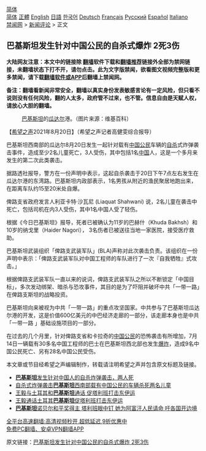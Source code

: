  <!-- 面包屑导航 --> <div class="breadcrumb"><!-- GTranslate: https://gtranslate.io/ -->  <div class="switcher notranslate">  <div class="selected">  <a href="#" onclick="return false;"> 简体</a>  </div>  <div class="option">  <a href="https://www.bannedbook.org" onclick="doGTranslate('zh-CN|zh-CN');jQuery('div.switcher div.selected a').html(jQuery(this).html());return false;" title="简体中文" class="nturl selected"> 简体</a>  <a href="https://www.bannedbook.org/zh-tw/" onclick="doGTranslate('zh-CN|zh-TW');jQuery('div.switcher div.selected a').html(jQuery(this).html());return false;" title="繁體中文" class="nturl"> 正體</a>  <a href="https://www.bannedbook.org/en/" onclick="doGTranslate('zh-CN|en');jQuery('div.switcher div.selected a').html(jQuery(this).html());return false;" title="English" class="nturl"> English</a>  <a href="https://www.bannedbook.org/ja/" onclick="doGTranslate('zh-CN|ja');jQuery('div.switcher div.selected a').html(jQuery(this).html());return false;" title="日本語" class="nturl"> 日語</a>  <a href="https://www.bannedbook.org/ko/" onclick="doGTranslate('zh-CN|ko');jQuery('div.switcher div.selected a').html(jQuery(this).html());return false;" title="한국어" class="nturl"> 한국어</a>  <a href="https://www.bannedbook.org/de/" onclick="doGTranslate('zh-CN|de');jQuery('div.switcher div.selected a').html(jQuery(this).html());return false;" title="Deutsch" class="nturl"> Deutsch</a>  <a href="https://www.bannedbook.org/fr/" onclick="doGTranslate('zh-CN|fr');jQuery('div.switcher div.selected a').html(jQuery(this).html());return false;" title="Français" class="nturl"> Français</a>  <a href="https://www.bannedbook.org/ru/" onclick="doGTranslate('zh-CN|ru');jQuery('div.switcher div.selected a').html(jQuery(this).html());return false;" title="Русский" class="nturl"> Русский</a>  <a href="https://www.bannedbook.org/es/" onclick="doGTranslate('zh-CN|es');jQuery('div.switcher div.selected a').html(jQuery(this).html());return false;" title="Español" class="nturl"> Español</a>  <a href="https://www.bannedbook.org/it/" onclick="doGTranslate('zh-CN|it');jQuery('div.switcher div.selected a').html(jQuery(this).html());return false;" title="Italiano" class="nturl"> Italiano</a>  </div>  </div>      <div class='breadcrumb-sub'><!-- Breadcrumb NavXT 6.3.0 --> <a href="https://www.bannedbook.org/" class="home">禁闻网</a> &gt; <a href="https://www.bannedbook.org/bnews/comments/" class="category">新闻评论</a> &gt; 正文</div></div><h2>巴基斯坦发生针对中国公民的自杀式爆炸 2死3伤</h2> <p class="notice"><b>大陆网友注意：本文中的链接除 <a href="https://github.com/bannedbook/fanqiang" >翻墙</a>软件下载和<a href="https://github.com/killgcd/justmysocks/blob/master/README.md">翻墙推荐</a>链接外全部为禁网链接，未翻墙状态下打不开，请勿点击。此为文字版禁闻，欲看图文视频完整版和更多禁闻，请下载<a href="https://github.com/bannedbook/fanqiang">翻墙软件或APP</a>后翻墙上禁闻网。</p><p>备注：翻墙看新闻非常安全，翻墙以真实身份发表敏感言论有一定风险，但只看不说则没有任何风险，翻的人太多，政府管不过来，也不管。信息自由是天赋人权，请放心大胆的翻墙。</b></p>  <div class="entry"> <figure> <p><figcaption><a href="https://www.bannedbook.org/bnews/tag/%e5%b7%b4%e5%9f%ba%e6%96%af%e5%9d%a6/" class="st_tag internal_tag" rel="tag" title="标签 巴基斯坦 下的日志">巴基斯坦</a>的<a href="https://www.bannedbook.org/bnews/tag/%E7%93%9C%E8%BE%BE%E5%B0%94/" class="st_tag internal_tag" rel="tag" title="标签 瓜达尔 下的日志">瓜达尔</a>港。（图片来源：维基百科）</figcaption></figure> <p>【<span class='wp_keywordlink_affiliate'><a href="https://www.soundofhope.org" title="希望之声" target="_blank">希望之声</a></span>2021年8月20日】（希望之声记者高健雯综合报导）</p> <p>巴基斯坦西南部的瓜达尔8月20日发生一起针对载有<span class='wp_keywordlink_affiliate'><a href="https://www.bannedbook.org/" title="中国" target="_blank">中国</a></span><a href="https://www.bannedbook.org/bnews/tag/%e5%85%ac%e6%b0%91/" class="st_tag internal_tag" rel="tag" title="标签 公民 下的日志">公民</a>车辆的<a href="https://www.bannedbook.org/bnews/tag/%e8%87%aa%e6%9d%80/" class="st_tag internal_tag" rel="tag" title="标签 自杀 下的日志">自杀</a>式炸弹袭击事件，造成至少2名儿童死亡，3人受伤，其中包括1名<a href="https://www.bannedbook.org/bnews/tag/%E4%B8%AD%E5%9B%BD/" class="st_tag internal_tag" rel="tag" title="标签 中国 下的日志">中国</a>人，这是一个多月来发生的第二次此类袭击。</p> <p>据路透社报导，警方在一份声明中表示，这起自杀袭击于20日下午7点左右发生在瓜达尔港的东湾路。巴基斯坦内政部表示，1名男孩从附近的渔民聚居地跑出来，在距离车队约15至20米处自爆。</p>  <p>俾路支省政府发言人利亚卡特·沙瓦尼 (Liaquat Shahwani) 说，2名儿童在袭击中死亡，包括司机在内3人受伤，其中1名中国人受了轻伤。</p> <p>根据《今日巴基斯坦》报导，死者已被确认为11岁的巴赫什（Khuda Bakhsh）和10岁的纳戈里（Haider Nagori）， 3名伤者已被送往当地一家医院，接受医疗救助。</p> <p>巴基斯坦武装组织「俾路支武装军队」(BLA)声称对此次袭击负责。该组织在一份声明中表示：「俾路支武装军队对中国工程师的车队进行了一次『自我牺牲』式攻击。」</p>  <p>根据俾路支武装军队一直以来的说词，俾路支武装军队之所以不断锁定「中国目标」，多次发动绑架、暗杀与恐攻事件，其目的是为了吓阻并破坏中共「一带一路」在俾路支斯坦的战略投资。</p> <p>巴基斯坦向来被视为中共「一带一路」的重点攻坚国家。中共参与了巴基斯坦瓜达尔港的开发，这是价值600亿美元的中巴经济走廊的一部分，该走廊本身也是中共 「一带一路 」基础设施项目的一部分。</p> <p>在过去的几个月里，针对俾路支省和卡拉奇的<a href="https://www.bannedbook.org/bnews/tag/%E4%B8%AD%E5%9B%BD%E5%85%AC%E6%B0%91/" class="st_tag internal_tag" rel="tag" title="标签 中国公民 下的日志">中国公民</a>的恐怖袭击有所增加，7月14日一辆载有30多名中国工程师的巴士在巴基斯坦西北部也发生<a href="https://www.bannedbook.org/bnews/tag/%e7%88%86%e7%82%b8/" class="st_tag internal_tag" rel="tag" title="标签 爆炸 下的日志">爆炸</a>，造成9名中国公民死亡、另有28名中国公民受伤。</p>  <p>本文章或节目经希望之声编辑制作，转载请注明希望之声并包含原文标题及链接。 </p> <ul class='op-related-articles' title='相关阅读'> <li><a href='https://www.bannedbook.org/bnews/headline/20210821/1610494.html' target='_blank'><b>巴基斯坦</b>发生针对中国人的自杀炸弹袭击，两人死</a></li> <li><a href='https://www.bannedbook.org/bnews/baitai/20210821/1610442.html' target='_blank'>自杀式炸弹袭击<b>巴基斯坦</b>西南部载有中国公民的车辆杀死两名儿童</a></li> <li><a href='https://www.bannedbook.org/bnews/headline/20210819/1609369.html' target='_blank'>王毅与土耳其和<b>巴基斯坦</b>通话 促塔利班打击东伊运</a></li> <li><a href='https://www.bannedbook.org/bnews/baitai/20210819/1609347.html' target='_blank'>王毅通话土耳其<b>巴基斯坦</b>促塔利班打击东伊运</a></li> <li><a href='https://www.bannedbook.org/bnews/worldnews/20210818/1608302.html' target='_blank'><b>巴基斯坦</b>诺贝尔和平奖得主 塔利班眼中钉 她为阿富汗人民请命 吁各国开边境</a></li> </ul> <p class="texttj"> <a href="https://github.com/bannedbook/fanqiang/wiki/V2ray%E6%9C%BA%E5%9C%BA" target="_blank">全平台高速翻墙:高清视频秒开,超低延迟,9折优惠中</a><br/> <a href="https://github.com/bannedbook/fanqiang/wiki/%E7%A6%81%E9%97%BB%E7%BD%91%E5%AE%89%E5%8D%93%E7%BF%BB%E5%A2%99%E6%96%B0%E9%97%BBAPP" target="_blank">免费PC翻墙、安卓VPN翻墙APP</a></p><p>原文链接：<a class="src_link"  href="https://www.soundofhope.org/post/537461" target="_blank">巴基斯坦发生针对中国公民的自杀式爆炸 2死3伤</a></p> <a name='sharetosocial'></a>  <div style="margin-bottom:5px;padding-bottom:5px;clear:both"> <div id="archive-pix-1" class="banner-ads"> <!-- AuctionX Display platform tag START --> <div id="26318x728x90x621x_ADSLOT2" clicktrack="%%CLICK_URL_ESC%%"></div> <!-- AuctionX Display platform tag END --> </div> <div id="archive-pix-2" class="banner-ads"> <!-- AuctionX Display platform tag START --> <div id="26315x300x250x621x_ADSLOT2" clicktrack="%%CLICK_URL_ESC%%"></div> <!-- AuctionX Display platform tag END --> </div> </div>  <div id="archive-pix-1" class="banner-ads"> <!-- AuctionX Display platform tag START --> <div id="26318x728x90x621x_ADSLOT3" clicktrack="%%CLICK_URL_ESC%%"></div> <!-- AuctionX Display platform tag END --> </div> </div><!--END ENTRY--> 